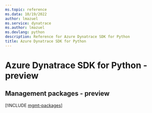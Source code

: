 ```yaml
---
ms.topic: reference
ms.data: 10/19/2022
author: lmazuel
ms.service: dynatrace
ms.author: lmazuel
ms.devlang: python
description: Reference for Azure Dynatrace SDK for Python
title: Azure Dynatrace SDK for Python
---
```

# Azure Dynatrace SDK for Python - preview

## Management packages - preview
[!INCLUDE [mgmt-packages](dynatrace-mgmt-index.md)]